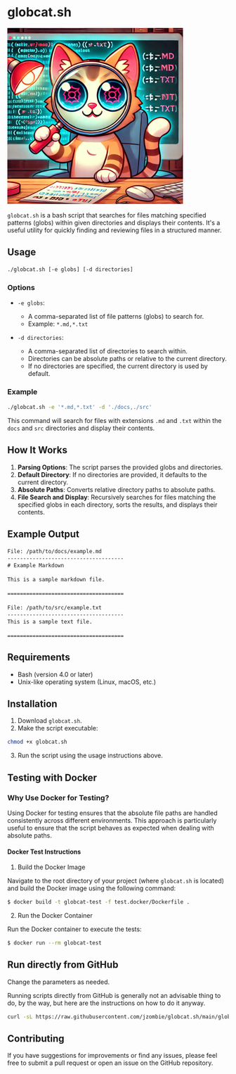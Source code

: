 # globcat.sh

<img src="assets/globcat.webp" alt="Glob Cat" width="400"/>

`globcat.sh` is a bash script that searches for files matching specified patterns (globs) within given directories and displays their contents. It's a useful 
utility for quickly finding and reviewing files in a structured manner.

## Usage

```bash
./globcat.sh [-e globs] [-d directories]
```

### Options

- `-e globs`:
  - A comma-separated list of file patterns (globs) to search for.
  - Example: `*.md,*.txt`

- `-d directories`:
  - A comma-separated list of directories to search within.
  - Directories can be absolute paths or relative to the current directory.
  - If no directories are specified, the current directory is used by default.

### Example

```bash
./globcat.sh -e '*.md,*.txt' -d './docs,./src'
```

This command will search for files with extensions `.md` and `.txt` within the `docs` and `src` directories and display their contents.

## How It Works

1. **Parsing Options**: The script parses the provided globs and directories.
2. **Default Directory**: If no directories are provided, it defaults to the current directory.
3. **Absolute Paths**: Converts relative directory paths to absolute paths.
4. **File Search and Display**: Recursively searches for files matching the specified globs in each directory, sorts the results, and displays their contents.

## Example Output

```
File: /path/to/docs/example.md
-------------------------------------
# Example Markdown

This is a sample markdown file.

=====================================

File: /path/to/src/example.txt
-------------------------------------
This is a sample text file.

=====================================
```

## Requirements

- Bash (version 4.0 or later)
- Unix-like operating system (Linux, macOS, etc.)

## Installation

1. Download `globcat.sh`.
2. Make the script executable:

```bash
chmod +x globcat.sh
```

3. Run the script using the usage instructions above.

## Testing with Docker

### Why Use Docker for Testing?

Using Docker for testing ensures that the absolute file paths are handled consistently across different environments. This approach is particularly useful to ensure that the script behaves as expected when dealing with absolute paths.

#### Docker Test Instructions

1. Build the Docker Image

Navigate to the root directory of your project (where `globcat.sh` is located) and build the Docker image using the following command:

```bash
$ docker build -t globcat-test -f test.docker/Dockerfile .
```

2. Run the Docker Container

Run the Docker container to execute the tests:

```bash
$ docker run --rm globcat-test
```

## Run directly from GitHub

Change the parameters as needed.

Running scripts directly from GitHub is generally not an advisable thing to do, by the way, but here are the instructions on how to do it anyway.

```bash
curl -sL https://raw.githubusercontent.com/jzombie/globcat.sh/main/globcat.sh | bash -s -- -e '*.md,*.txt' -d '.'
```

## Contributing

If you have suggestions for improvements or find any issues, please feel free to submit a pull request or open an issue on the GitHub repository.
